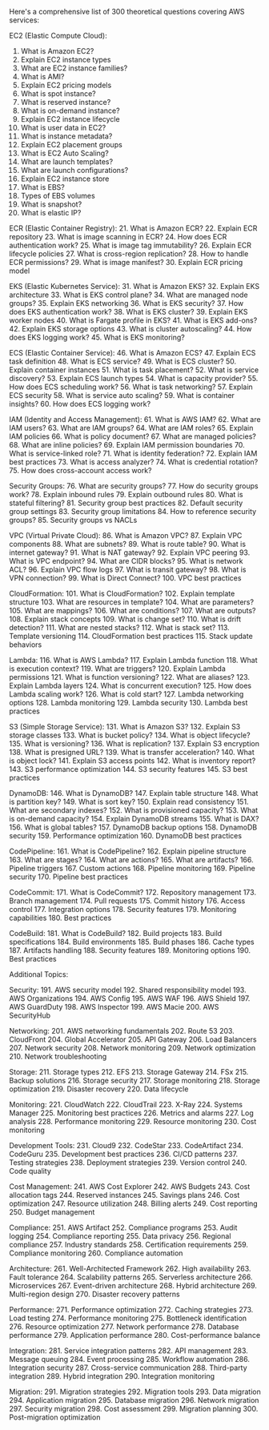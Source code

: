 Here's a comprehensive list of 300 theoretical questions covering AWS services:

EC2 (Elastic Compute Cloud):
1. What is Amazon EC2?
2. Explain EC2 instance types
3. What are EC2 instance families?
4. What is AMI?
5. Explain EC2 pricing models
6. What is spot instance?
7. What is reserved instance?
8. What is on-demand instance?
9. Explain EC2 instance lifecycle
10. What is user data in EC2?
11. What is instance metadata?
12. Explain EC2 placement groups
13. What is EC2 Auto Scaling?
14. What are launch templates?
15. What are launch configurations?
16. Explain EC2 instance store
17. What is EBS?
18. Types of EBS volumes
19. What is snapshot?
20. What is elastic IP?

ECR (Elastic Container Registry):
21. What is Amazon ECR?
22. Explain ECR repository
23. What is image scanning in ECR?
24. How does ECR authentication work?
25. What is image tag immutability?
26. Explain ECR lifecycle policies
27. What is cross-region replication?
28. How to handle ECR permissions?
29. What is image manifest?
30. Explain ECR pricing model

EKS (Elastic Kubernetes Service):
31. What is Amazon EKS?
32. Explain EKS architecture
33. What is EKS control plane?
34. What are managed node groups?
35. Explain EKS networking
36. What is EKS security?
37. How does EKS authentication work?
38. What is EKS cluster?
39. Explain EKS worker nodes
40. What is Fargate profile in EKS?
41. What is EKS add-ons?
42. Explain EKS storage options
43. What is cluster autoscaling?
44. How does EKS logging work?
45. What is EKS monitoring?

ECS (Elastic Container Service):
46. What is Amazon ECS?
47. Explain ECS task definition
48. What is ECS service?
49. What is ECS cluster?
50. Explain container instances
51. What is task placement?
52. What is service discovery?
53. Explain ECS launch types
54. What is capacity provider?
55. How does ECS scheduling work?
56. What is task networking?
57. Explain ECS security
58. What is service auto scaling?
59. What is container insights?
60. How does ECS logging work?

IAM (Identity and Access Management):
61. What is AWS IAM?
62. What are IAM users?
63. What are IAM groups?
64. What are IAM roles?
65. Explain IAM policies
66. What is policy document?
67. What are managed policies?
68. What are inline policies?
69. Explain IAM permission boundaries
70. What is service-linked role?
71. What is identity federation?
72. Explain IAM best practices
73. What is access analyzer?
74. What is credential rotation?
75. How does cross-account access work?

Security Groups:
76. What are security groups?
77. How do security groups work?
78. Explain inbound rules
79. Explain outbound rules
80. What is stateful filtering?
81. Security group best practices
82. Default security group settings
83. Security group limitations
84. How to reference security groups?
85. Security groups vs NACLs

VPC (Virtual Private Cloud):
86. What is Amazon VPC?
87. Explain VPC components
88. What are subnets?
89. What is route table?
90. What is internet gateway?
91. What is NAT gateway?
92. Explain VPC peering
93. What is VPC endpoint?
94. What are CIDR blocks?
95. What is network ACL?
96. Explain VPC flow logs
97. What is transit gateway?
98. What is VPN connection?
99. What is Direct Connect?
100. VPC best practices

CloudFormation:
101. What is CloudFormation?
102. Explain template structure
103. What are resources in template?
104. What are parameters?
105. What are mappings?
106. What are conditions?
107. What are outputs?
108. Explain stack concepts
109. What is change set?
110. What is drift detection?
111. What are nested stacks?
112. What is stack set?
113. Template versioning
114. CloudFormation best practices
115. Stack update behaviors

Lambda:
116. What is AWS Lambda?
117. Explain Lambda function
118. What is execution context?
119. What are triggers?
120. Explain Lambda permissions
121. What is function versioning?
122. What are aliases?
123. Explain Lambda layers
124. What is concurrent execution?
125. How does Lambda scaling work?
126. What is cold start?
127. Lambda networking options
128. Lambda monitoring
129. Lambda security
130. Lambda best practices

S3 (Simple Storage Service):
131. What is Amazon S3?
132. Explain S3 storage classes
133. What is bucket policy?
134. What is object lifecycle?
135. What is versioning?
136. What is replication?
137. Explain S3 encryption
138. What is presigned URL?
139. What is transfer acceleration?
140. What is object lock?
141. Explain S3 access points
142. What is inventory report?
143. S3 performance optimization
144. S3 security features
145. S3 best practices

DynamoDB:
146. What is DynamoDB?
147. Explain table structure
148. What is partition key?
149. What is sort key?
150. Explain read consistency
151. What are secondary indexes?
152. What is provisioned capacity?
153. What is on-demand capacity?
154. Explain DynamoDB streams
155. What is DAX?
156. What is global tables?
157. DynamoDB backup options
158. DynamoDB security
159. Performance optimization
160. DynamoDB best practices

CodePipeline:
161. What is CodePipeline?
162. Explain pipeline structure
163. What are stages?
164. What are actions?
165. What are artifacts?
166. Pipeline triggers
167. Custom actions
168. Pipeline monitoring
169. Pipeline security
170. Pipeline best practices

CodeCommit:
171. What is CodeCommit?
172. Repository management
173. Branch management
174. Pull requests
175. Commit history
176. Access control
177. Integration options
178. Security features
179. Monitoring capabilities
180. Best practices

CodeBuild:
181. What is CodeBuild?
182. Build projects
183. Build specifications
184. Build environments
185. Build phases
186. Cache types
187. Artifacts handling
188. Security features
189. Monitoring options
190. Best practices

Additional Topics:

Security:
191. AWS security model
192. Shared responsibility model
193. AWS Organizations
194. AWS Config
195. AWS WAF
196. AWS Shield
197. AWS GuardDuty
198. AWS Inspector
199. AWS Macie
200. AWS SecurityHub

Networking:
201. AWS networking fundamentals
202. Route 53
203. CloudFront
204. Global Accelerator
205. API Gateway
206. Load Balancers
207. Network security
208. Network monitoring
209. Network optimization
210. Network troubleshooting

Storage:
211. Storage types
212. EFS
213. Storage Gateway
214. FSx
215. Backup solutions
216. Storage security
217. Storage monitoring
218. Storage optimization
219. Disaster recovery
220. Data lifecycle

Monitoring:
221. CloudWatch
222. CloudTrail
223. X-Ray
224. Systems Manager
225. Monitoring best practices
226. Metrics and alarms
227. Log analysis
228. Performance monitoring
229. Resource monitoring
230. Cost monitoring

Development Tools:
231. Cloud9
232. CodeStar
233. CodeArtifact
234. CodeGuru
235. Development best practices
236. CI/CD patterns
237. Testing strategies
238. Deployment strategies
239. Version control
240. Code quality

Cost Management:
241. AWS Cost Explorer
242. AWS Budgets
243. Cost allocation tags
244. Reserved instances
245. Savings plans
246. Cost optimization
247. Resource utilization
248. Billing alerts
249. Cost reporting
250. Budget management

Compliance:
251. AWS Artifact
252. Compliance programs
253. Audit logging
254. Compliance reporting
255. Data privacy
256. Regional compliance
257. Industry standards
258. Certification requirements
259. Compliance monitoring
260. Compliance automation

Architecture:
261. Well-Architected Framework
262. High availability
263. Fault tolerance
264. Scalability patterns
265. Serverless architecture
266. Microservices
267. Event-driven architecture
268. Hybrid architecture
269. Multi-region design
270. Disaster recovery patterns

Performance:
271. Performance optimization
272. Caching strategies
273. Load testing
274. Performance monitoring
275. Bottleneck identification
276. Resource optimization
277. Network performance
278. Database performance
279. Application performance
280. Cost-performance balance

Integration:
281. Service integration patterns
282. API management
283. Message queuing
284. Event processing
285. Workflow automation
286. Integration security
287. Cross-service communication
288. Third-party integration
289. Hybrid integration
290. Integration monitoring

Migration:
291. Migration strategies
292. Migration tools
293. Data migration
294. Application migration
295. Database migration
296. Network migration
297. Security migration
298. Cost assessment
299. Migration planning
300. Post-migration optimization

